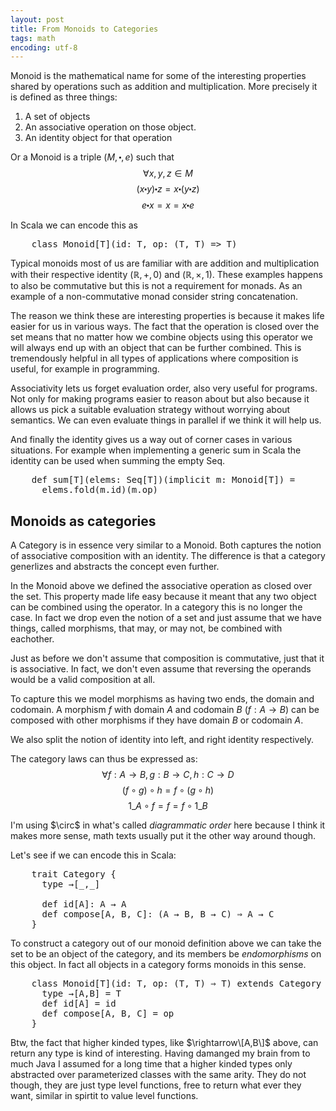 ```yaml
---
layout: post
title: From Monoids to Categories
tags: math
encoding: utf-8
---
```


Monoid is the mathematical name for some of the interesting properties shared by operations such as addition and multiplication. More precisely it is defined as three things:

1. A set of objects
2. An associative operation on those object.
3. An identity object for that operation

Or a Monoid is a triple $(M,\centerdot,e)$ such that
$$\forall x,y,z \in M$$
$$(x \centerdot y) \centerdot z = x \centerdot (y \centerdot z)$$
$$e \centerdot x = x = x \centerdot e$$

In Scala we can encode this as
<pre class="brush: scala">
    class Monoid[T](id: T, op: (T, T) => T)
</pre>

Typical monoids most of us are familiar with are addition and multiplication with their respective identity $(\mathbb{R},+,0)$ and $(\mathbb{R},\times,1)$. These examples happens to also be commutative but this is not a requirement for monads. As an example of a non-commutative monad consider string concatenation.

The reason we think these are interesting properties is because it makes life easier for us in various ways. The fact that the operation is closed over the set means that no matter how we combine objects using this operator we will always end up with an object that can be further combined. This is tremendously helpful in all types of applications where composition is useful, for example in programming.

Associativity lets us forget evaluation order, also very useful for programs. Not only for making programs easier to reason about but also because it allows us pick a suitable evaluation strategy without worrying about semantics. We can even evaluate things in parallel if we think it will help us.

And finally the identity gives us a way out of corner cases in various situations. For example when implementing a generic sum in Scala the identity can be used when summing the empty Seq.

<pre class="brush: scala">
    def sum[T](elems: Seq[T])(implicit m: Monoid[T]) =
      elems.fold(m.id)(m.op)
</pre>


Monoids as categories
---------------------

A Category is in essence very similar to a Monoid. Both captures the notion of associative composition with an identity. The difference is that a category generlizes and abstracts the concept even further.

In the Monoid above we defined the associative operation as closed over the set. This property made life easy because it meant that any two object can be combined using the operator. In a category this is no longer the case. In fact we drop even the notion of a set and just assume that we have things, called morphisms, that may, or may not, be combined with eachother.

Just as before we don't assume that composition is commutative, just that it is associative. In fact, we don't even assume that reversing the operands would
be a valid composition at all.

To capture this we model morphisms as having two ends, the domain and codomain. A morphism $f$ with domain $A$ and codomain $B$ ($f:A\rightarrow B$) can be composed with other morphisms if they have domain $B$ or codomain $A$.

We also split the notion of identity into left, and right identity respectively.

The category laws can thus be expressed as:
  $$\forall f:A\rightarrow B,g:B\rightarrow C,h:C\rightarrow D$$
  $$(f \circ g) \circ h = f \circ (g \circ h)$$
  $$1\_A \circ f = f = f \circ 1\_B$$

<aside>I'm using $\circ$ in what's called <dfn>diagrammatic order</dfn> here because I think it makes more sense, math texts usually put it the other way around though.</aside>

Let's see if we can encode this in Scala:
<pre class="brush: scala">
    trait Category {
      type →[_,_]

      def id[A]: A → A
      def compose[A, B, C]: (A → B, B → C) ⇒ A → C
    }
</pre>

To construct a category out of our monoid definition above we can take the set to be an object of the category, and its members be <dfn title="A fancy word for a morphism with the same domain and codomain.">endomorphisms</dfn> on this object. In fact all objects in a category forms monoids in this sense.

<pre class="brush: scala">
    class Monoid[T](id: T, op: (T, T) ⇒ T) extends Category {
      type →[A,B] = T
      def id[A] = id
      def compose[A, B, C] = op
    }
</pre>
<aside>
Btw, the fact that higher kinded types, like $\rightarrow\[A,B\]$ above, can return any type is kind of interesting. Having damanged my brain from to much Java I assumed for a long time that a higher kinded types only abstracted over parameterized classes with the same arity. They do not though, they are just type level functions, free to return what ever they want, similar in spirtit to value level functions.</aside>

